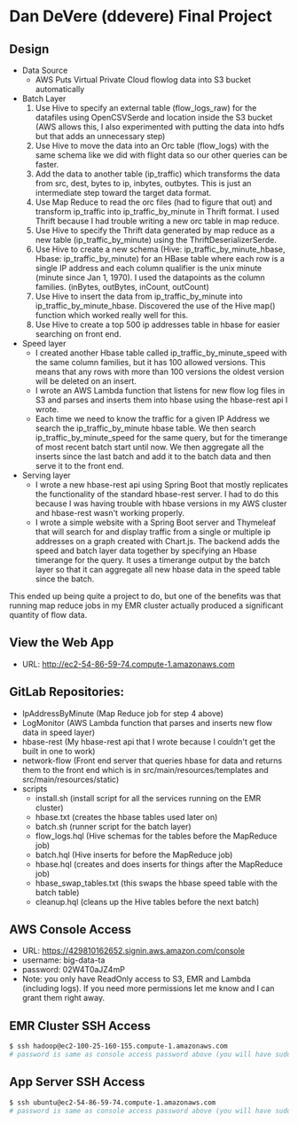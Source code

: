 # Dan DeVere (ddevere) Final Project

## Design
* Data Source
  * AWS Puts Virtual Private Cloud flowlog data into S3 bucket automatically
* Batch Layer
  1. Use Hive to specify an external table (flow_logs_raw) for the datafiles using OpenCSVSerde and location inside the S3 bucket (AWS allows this, I also experimented with putting the data into hdfs but that adds an unnecessary step)
  2. Use Hive to move the data into an Orc table (flow_logs) with the same schema like we did with flight data so our other queries can be faster.
  3. Add the data to another table (ip_traffic) which transforms the data from src, dest, bytes to ip, inbytes, outbytes. This is just an intermediate step toward the target data format.
  4. Use Map Reduce to read the orc files (had to figure that out) and transform ip_traffic into ip_traffic_by_minute in Thrift format. I used Thrift because I had trouble writing a new orc table in map reduce. 
  5. Use Hive to specify the Thrift data generated by map reduce as a new table (ip_traffic_by_minute) using the ThriftDeserializerSerde.
  6. Use Hive to create a new schema (Hive: ip_traffic_by_minute_hbase, Hbase: ip_traffic_by_minute) for an HBase table where each row is a single IP address and each column qualifier is the unix minute (minute since Jan 1, 1970). I used the datapoints as the column families. (inBytes, outBytes, inCount, outCount)
  7. Use Hive to insert the data from ip_traffic_by_minute into ip_traffic_by_minute_hbase. Discovered the use of the Hive map() function which worked really well for this.
  8. Use Hive to create a top 500 ip addresses table in hbase for easier searching on front end.
* Speed layer
  * I created another Hbase table called ip_traffic_by_minute_speed with the same column families, but it has 100 allowed versions. This means that any rows with more than 100 versions the oldest version will be deleted on an insert.
  * I wrote an AWS Lambda function that listens for new flow log files in S3 and parses and inserts them into hbase using the hbase-rest api I wrote.
  * Each time we need to know the traffic for a given IP Address we search the ip_traffic_by_minute hbase table. We then search ip_traffic_by_minute_speed for the same query, but for the timerange of most recent batch start until now. We then aggregate all the inserts since the last batch and add it to the batch data and then serve it to the front end. 
* Serving layer
  * I wrote a new hbase-rest api using Spring Boot that mostly replicates the functionality of the standard hbase-rest server. I had to do this because I was having trouble with hbase versions in my AWS cluster and hbase-rest wasn't working properly. 
  * I wrote a simple website with a Spring Boot server and Thymeleaf that will search for and display traffic from a single or multiple ip addresses on a graph created with Chart.js. The backend adds the speed and batch layer data together by specifying an Hbase timerange for the query. It uses a timerange output by the batch layer so that it can aggregate all new hbase data in the speed table since the batch. 

This ended up being quite a project to do, but one of the benefits was that running map reduce jobs in my EMR cluster actually produced a significant quantity of flow data.

## View the Web App
* URL: http://ec2-54-86-59-74.compute-1.amazonaws.com


## GitLab Repositories: 
* IpAddressByMinute (Map Reduce job for step 4 above)
* LogMonitor (AWS Lambda function that parses and inserts new flow data in speed layer)
* hbase-rest (My hbase-rest api that I wrote because I couldn't get the built in one to work)
* network-flow (Front end server that queries hbase for data and returns them to the front end which is in src/main/resources/templates and src/main/resources/static)
* scripts
  * install.sh (install script for all the services running on the EMR cluster)
  * hbase.txt (creates the hbase tables used later on)
  * batch.sh (runner script for the batch layer)
  * flow_logs.hql (Hive schemas for the tables before the MapReduce job)
  * batch.hql (Hive inserts for before the MapReduce job)
  * hbase.hql (creates and does inserts for things after the MapReduce job)
  * hbase_swap_tables.txt (this swaps the hbase speed table with the batch table)
  * cleanup.hql (cleans up the Hive tables before the next batch)

## AWS Console Access
* URL: https://429810162652.signin.aws.amazon.com/console
* username: big-data-ta
* password: 02W4T0aJZ4mP
* Note: you only have ReadOnly access to S3, EMR and Lambda (including logs). If you need more permissions let me know and I can grant them right away.

## EMR Cluster SSH Access
```bash
$ ssh hadoop@ec2-100-25-160-155.compute-1.amazonaws.com
# password is same as console access password above (you will have sudo privileges)
```

## App Server SSH Access
```bash
$ ssh ubuntu@ec2-54-86-59-74.compute-1.amazonaws.com
# password is same as console access password above (you will have sudo privileges)
```